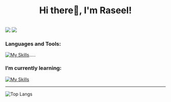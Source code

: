 <h1 align="center"> Hi there👋, I'm Raseel! </h1>


<br>
<a href="https://www.linkedin.com/in/raseel-alrawdhan-8aa7732b6?utm_source=share&utm_campaign=share_via&utm_content=profile&utm_medium=ios_app"><img src="https://img.shields.io/badge/-Linkedin-0077B5?style=flat&logo=Linkedin&logoColor=white"/></a> <a href="mailto:raseelalrawdhan@hotmail.com"><img src="https://img.shields.io/badge/-raseelalrawdhan@hotmail.com-D14836?style=flat&logo=Gmail&logoColor=white"/></a>


### Languages and Tools:
[![My Skills](https://skillicons.dev/icons?i=py,html,css,js,php,java,r,firebase,flutter,github,figma,vscode,postgres,docker)](https://skillicons.dev).....
<br>
### I’m currently learning: 
[![My Skills](https://skillicons.dev/icons?i=fastapi,laravel,ts,nestjs)](https://skillicons.dev)

----------------------------------------
![Top Langs](https://github-readme-stats.vercel.app/api/top-langs/?username=raseel-r&layout=compact)

